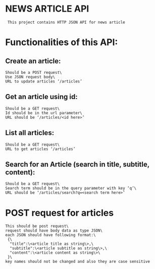 # NEWS ARTICLE API
     This project contains HTTP JSON API for news article
# Functionalities of this API:
## Create an article:
    Should be a POST request\
    Use JSON request body\
    URL to update articles ‘/articles’
## Get an article using id:
    Should be a GET request\
    Id should be in the url parameter\
    URL should be ‘/articles/<id here>’
## List all articles:
    Should be a GET request\
    URL to get articles ‘/articles’
## Search for an Article (search in title, subtitle, content):
    Should be a GET request\
    Search term should be in the query parameter with key ‘q’\
    URL should be ‘/articles/search?q=<search term here>’
 
# POST request for articles
    This should be post request\
    request should have body data as type JSON\
    each JSON should have following format:\
     {\
      "title":\<article title as string\>,\
      "subtitle":\<article subtitle as string\>,\
      "content":\<article content as string\>\
     }\
    key names should not be changed and also they are case sensitive
